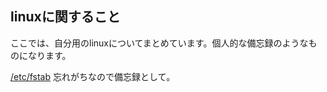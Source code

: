 ## linuxに関すること

ここでは、自分用のlinuxについてまとめています。個人的な備忘録のようなものになります。

[/etc/fstab](mount/fstab.md)
忘れがちなので備忘録として。
